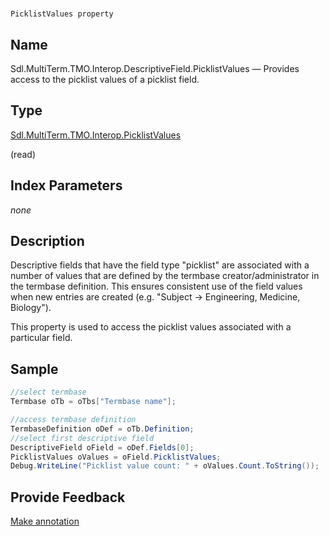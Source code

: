 

# 
    PicklistValues property



## Name

Sdl.MultiTerm.TMO.Interop.DescriptiveField.PicklistValues —          Provides access to the picklist values of a picklist field.



## Type

[Sdl.MultiTerm.TMO.Interop.PicklistValues](Sdl.MultiTerm.TMO.Interop.PicklistValues.html)

(read)



## Index Parameters
*none*


## Description



Descriptive fields that have the field type "picklist" are associated with a number of values that are defined by the termbase creator/administrator in the termbase definition. This ensures consistent use of the field values when new entries are created (e.g. "Subject -&gt; Engineering, Medicine, Biology").

This property is used to access the picklist values associated with a particular field.



## Sample


```cs
//select termbase
Termbase oTb = oTbs["Termbase name"];

//access termbase definition
TermbaseDefinition oDef = oTb.Definition;
//select first descriptive field
DescriptiveField oField = oDef.Fields[0];
PicklistValues oValues = oField.PicklistValues;
Debug.WriteLine("Picklist value count: " + oValues.Count.ToString());
```



## Provide Feedback

[Make annotation](mailto:sdk-feedback@sdl.com&amp;subject=Reference%20for%20Sdl.MultiTerm.TMO.Interop.DescriptiveField.PicklistValues)


